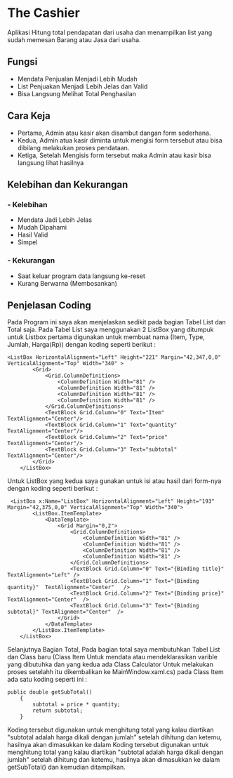 # The Cashier

Aplikasi Hitung total pendapatan dari usaha dan menampilkan list yang sudah memesan Barang atau Jasa dari usaha.

## Fungsi
- Mendata Penjualan Menjadi Lebih Mudah
- List Penjuakan Menjadi Lebih Jelas dan Valid
- Bisa Langsung Melihat Total Penghasilan

## Cara Keja
- Pertama, Admin atau kasir akan disambut dangan form sederhana.
- Kedua, Admin atua kasir diminta untuk mengisi form tersebut atau bisa dibilang melakukan proses pendataan.
-  Ketiga, Setelah Mengisis form tersebut maka Admin atau kasir bisa langsung lihat hasilnya

## Kelebihan dan Kekurangan
### - Kelebihan
- Mendata Jadi Lebih Jelas
- Mudah Dipahami
- Hasil Valid
- Simpel

### - Kekurangan
- Saat keluar program data langsung ke-reset
- Kurang Berwarna (Membosankan)

## Penjelasan Coding
Pada Program ini saya akan menjelaskan sedikit pada bagian Tabel List dan Total saja. Pada Tabel List saya menggunakan 2 ListBox yang ditumpuk untuk Listbox pertama digunakan untuk membuat nama (Item, Type, Jumlah, Harga(Rp)) dengan koding seperti berikut : 
    
    <ListBox HorizontalAlignment="Left" Height="221" Margin="42,347,0,0" VerticalAlignment="Top" Width="340" >
            <Grid>
                <Grid.ColumnDefinitions>
                    <ColumnDefinition Width="81" />
                    <ColumnDefinition Width="81" />
                    <ColumnDefinition Width="81" />
                    <ColumnDefinition Width="81" />
                </Grid.ColumnDefinitions>
                <TextBlock Grid.Column="0" Text="Item"  TextAlignment="Center"/>
                <TextBlock Grid.Column="1" Text="quantity"  TextAlignment="Center"/>
                <TextBlock Grid.Column="2" Text="price" TextAlignment="Center"/>
                <TextBlock Grid.Column="3" Text="subtotal" TextAlignment="Center"/>
            </Grid>
        </ListBox>

Untuk ListBox yang kedua saya gunakan untuk isi atau hasil dari form-nya dengan koding seperti berikut : 

     <ListBox x:Name="ListBox" HorizontalAlignment="Left" Height="193" Margin="42,375,0,0" VerticalAlignment="Top" Width="340">
            <ListBox.ItemTemplate>
                <DataTemplate>
                    <Grid Margin="0,2">
                        <Grid.ColumnDefinitions>
                            <ColumnDefinition Width="81" />
                            <ColumnDefinition Width="81" />
                            <ColumnDefinition Width="81" />
                            <ColumnDefinition Width="81" />
                        </Grid.ColumnDefinitions>
                        <TextBlock Grid.Column="0" Text="{Binding title}" TextAlignment="Left" />
                        <TextBlock Grid.Column="1" Text="{Binding quantity}"  TextAlignment="Center"   />
                        <TextBlock Grid.Column="2" Text="{Binding price}"  TextAlignment="Center"  />
                        <TextBlock Grid.Column="3" Text="{Binding subtotal}" TextAlignment="Center"  />
                    </Grid>
                </DataTemplate>
            </ListBox.ItemTemplate>
        </ListBox>

Selanjutnya Bagian Total, Pada bagian total saya membutuhkan Tabel List dan Class baru (Class Item Untuk mendata atau mendeklarasikan varible yang dibutuhka dan yang kedua ada Class Calculator Untuk melakukan proses setelahh itu dikembalikan ke MainWindow.xaml.cs) pada Class Item ada satu koding seperti ini : 

    public double getSubTotal()
        {
            subtotal = price * quantity;
            return subtotal;
        }

Koding tersebut digunakan untuk menghitung total yang kalau diartikan "subtotal adalah harga dikali dengan jumlah" setelah dihitung dan ketemu, hasilnya akan dimasukkan ke dalam Koding tersebut digunakan untuk menghitung total yang kalau diartikan "subtotal adalah harga dikali dengan jumlah" setelah dihitung dan ketemu, hasilnya akan dimasukkan ke dalam getSubTotal() dan kemudian ditampilkan.
